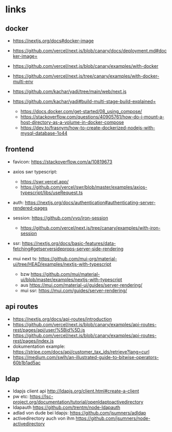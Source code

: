 # links

## docker

- https://nextjs.org/docs#docker-image
- https://github.com/vercel/next.js/blob/canary/docs/deployment.md#docker-image=
- https://github.com/vercel/next.js/blob/canary/examples/with-docker
- https://github.com/vercel/next.js/tree/canary/examples/with-docker-multi-env
- https://github.com/kachar/yadi/tree/main/web/next.js
- https://github.com/kachar/yadi#build-multi-stage-build-explained=

  - https://docs.docker.com/get-started/08_using_compose/
  - https://stackoverflow.com/questions/40905761/how-do-i-mount-a-host-directory-as-a-volume-in-docker-compose
  - https://dev.to/frasnym/how-to-create-dockerized-nodejs-with-mysql-database-1o44

## frontend

- favicon: https://stackoverflow.com/a/10819673
- axios swr typescript:
  - https://swr.vercel.app/
  - https://github.com/vercel/swr/blob/master/examples/axios-typescript/libs/useRequest.ts
- auth: https://nextjs.org/docs/authentication#authenticating-server-rendered-pages
- session: https://github.com/vvo/iron-session
  - https://github.com/vercel/next.js/tree/canary/examples/with-iron-session
- ssr: https://nextjs.org/docs/basic-features/data-fetching#getserversideprops-server-side-rendering

- mui next ts: https://github.com/mui-org/material-ui/tree/HEAD/examples/nextjs-with-typescript
  - bzw https://github.com/mui/material-ui/blob/master/examples/nextjs-with-typescript
  - aus https://mui.com/material-ui/guides/server-rendering/
  - mui ssr: https://mui.com/guides/server-rendering/

## api routes

- https://nextjs.org/docs/api-routes/introduction
- https://github.com/vercel/next.js/blob/canary/examples/api-routes-rest/pages/api/user/%5Bid%5D.js
- https://github.com/vercel/next.js/blob/canary/examples/api-routes-rest/pages/index.js
- dokumentation example: https://stripe.com/docs/api/customer_tax_ids/retrieve?lang=curl
- https://medium.com/swlh/an-illustrated-guide-to-bitwise-operators-60b1b1ad5ac

## ldap

- ldapjs client api http://ldapjs.org/client.html#create-a-client
- pw etc: https://lsc-project.org/documentation/tutorial/openldaptoactivedirectory
- ldapauth https://github.com/trentm/node-ldapauth
- adlad von dude bei ldapjs: https://github.com/jsumners/adldap
- activedirectory auch von ihm https://github.com/jsumners/node-activedirectory
